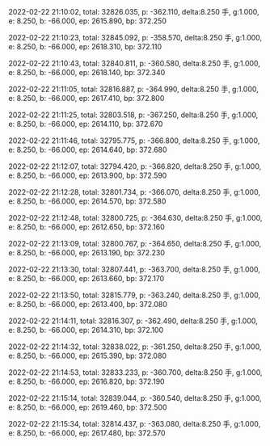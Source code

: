 2022-02-22 21:10:02, total: 32826.035, p: -362.110, delta:8.250 手, g:1.000, e: 8.250, b: -66.000, ep: 2615.890, bp: 372.250

2022-02-22 21:10:23, total: 32845.092, p: -358.570, delta:8.250 手, g:1.000, e: 8.250, b: -66.000, ep: 2618.310, bp: 372.110

2022-02-22 21:10:43, total: 32840.811, p: -360.580, delta:8.250 手, g:1.000, e: 8.250, b: -66.000, ep: 2618.140, bp: 372.340

2022-02-22 21:11:05, total: 32816.887, p: -364.990, delta:8.250 手, g:1.000, e: 8.250, b: -66.000, ep: 2617.410, bp: 372.800

2022-02-22 21:11:25, total: 32803.518, p: -367.250, delta:8.250 手, g:1.000, e: 8.250, b: -66.000, ep: 2614.110, bp: 372.670

2022-02-22 21:11:46, total: 32795.775, p: -366.800, delta:8.250 手, g:1.000, e: 8.250, b: -66.000, ep: 2614.640, bp: 372.680

2022-02-22 21:12:07, total: 32794.420, p: -366.820, delta:8.250 手, g:1.000, e: 8.250, b: -66.000, ep: 2613.900, bp: 372.590

2022-02-22 21:12:28, total: 32801.734, p: -366.070, delta:8.250 手, g:1.000, e: 8.250, b: -66.000, ep: 2614.570, bp: 372.580

2022-02-22 21:12:48, total: 32800.725, p: -364.630, delta:8.250 手, g:1.000, e: 8.250, b: -66.000, ep: 2612.650, bp: 372.160

2022-02-22 21:13:09, total: 32800.767, p: -364.650, delta:8.250 手, g:1.000, e: 8.250, b: -66.000, ep: 2613.190, bp: 372.230

2022-02-22 21:13:30, total: 32807.441, p: -363.700, delta:8.250 手, g:1.000, e: 8.250, b: -66.000, ep: 2613.660, bp: 372.170

2022-02-22 21:13:50, total: 32815.779, p: -363.240, delta:8.250 手, g:1.000, e: 8.250, b: -66.000, ep: 2613.400, bp: 372.080

2022-02-22 21:14:11, total: 32816.307, p: -362.490, delta:8.250 手, g:1.000, e: 8.250, b: -66.000, ep: 2614.310, bp: 372.100

2022-02-22 21:14:32, total: 32838.022, p: -361.250, delta:8.250 手, g:1.000, e: 8.250, b: -66.000, ep: 2615.390, bp: 372.080

2022-02-22 21:14:53, total: 32833.233, p: -360.700, delta:8.250 手, g:1.000, e: 8.250, b: -66.000, ep: 2616.820, bp: 372.190

2022-02-22 21:15:14, total: 32839.044, p: -360.540, delta:8.250 手, g:1.000, e: 8.250, b: -66.000, ep: 2619.460, bp: 372.500

2022-02-22 21:15:34, total: 32814.437, p: -363.080, delta:8.250 手, g:1.000, e: 8.250, b: -66.000, ep: 2617.480, bp: 372.570